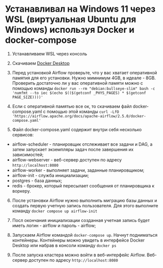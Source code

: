 # Устанавливал на Windows 11 через WSL (виртуальная Ubuntu для Windows) используя Docker и docker-compose

1. Устанавливаем WSL через консоль

2. Скачиваем <a href="https://www.docker.com/products/docker-desktop/">Docker Desktop</a>

3. Перед установкой Airflow проверьте, что у вас хватает оперативной памятия для его установки. Нужно мимнимум 4GB, в идеале - 8GB. Проверить достаточно ли у вас оперативной памяти можно с помощью команды `docker run --rm "debian:bullseye-slim" bash -c 'numfmt --to iec $(echo $(($(getconf _PHYS_PAGES) * $(getconf PAGE_SIZE))))'`

4. Если с оперативной памятью все ок, то скачиваем файл docker-compose.yaml с помощью этой команды `curl -LfO 'https://airflow.apache.org/docs/apache-airflow/2.5.0/docker-compose.yaml'`

5. Файл docker-compose.yaml содержит внутри себя несколько сервисов:
* airflow-scheduler - планировщик отслеживает все задачи и DAG, а затем запускает экземпляры задач после завершения их зависимостей;
* airflow-webserver - веб-сервер доступен по адресу `http://localhost:8080`
* airflow-worker - выполняет задачи, заданные планировщиком;
* airflow-init - служба инициализации;
* postgres - база данных;
* redis - брокер, который пересылает сообщения от планировщика к воркеру.

6. После установки Airflow нужно выполнить миграцию базы данных и создать первую учетную запись пользователя. Для этого выполните команду `docker compose up airflow-init`

7. Посл окончания инициализации созданная учетная запись будет иметь логин - airflow и пароль - airflow;

8. Запускаем Airflow командой `docker-compose up`. Начнут подниматься контейнеры. Контейнеры можно увидеть в интерфейсе Docker Desktop или набрав в консоли команду `docker ps`

9. После запуска кластера можно войти в веб-интерфейс Airflow. Веб-сервер доступен по адресу `http://localhost:8080`
